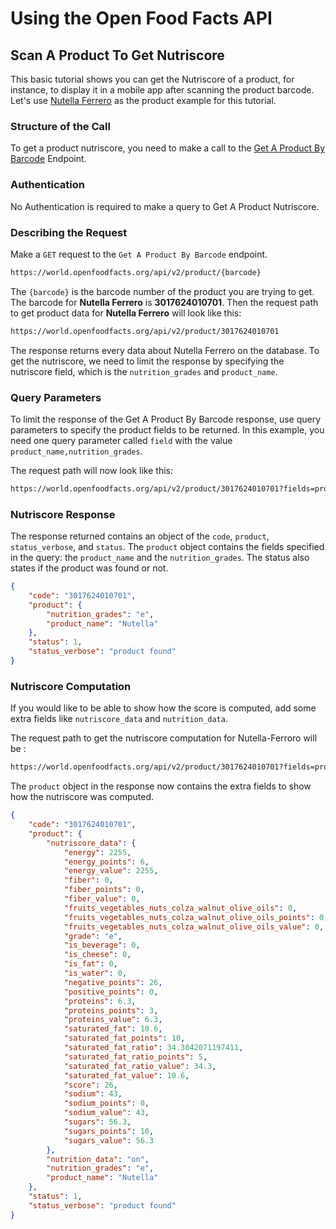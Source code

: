 # Using the Open Food Facts API

## Scan A Product To Get Nutriscore

This basic tutorial shows you can get the Nutriscore of a product, for instance, to display it in a mobile app after scanning the product barcode. Let's use [Nutella Ferrero](https://world.openfoodfacts.org/product/3017624010701/nutella-nutella-ferrero) as the product example for this tutorial.

<!-- Meet Dave. Dave is an active Open Food Facts contributor and a developer who wants to build HealthyFoodChoices, an Android app aimed at conscious consumers that buy healthy products. He has a consumer called Anna. Anna wants to know more on the nutritional facts of Nutella - Ferrero from the HealthyFoodChoices app. Dave needs his app to make an API call to provide her with this information. -->

### Structure of the Call

To get a product nutriscore, you need to make a call to the [Get A Product By Barcode](https://openfoodfacts.github.io/openfoodfacts-server/reference/api.html#tag/Read-Requests/operation/get-product-by-barcode) Endpoint.

### Authentication

No Authentication is required to make a query to Get A Product Nutriscore.

### Describing the Request

Make a `GET` request to the `Get A Product By Barcode` endpoint.

```bash
https://world.openfoodfacts.org/api/v2/product/{barcode}
```

The `{barcode}` is the barcode number of the product you are trying to get. The barcode for **Nutella Ferrero** is **3017624010701**. Then the request path to get product data for **Nutella Ferrero** will look like this:

```bash
https://world.openfoodfacts.org/api/v2/product/3017624010701
```

The response returns every data about Nutella Ferrero on the database. To get the nutriscore, we need to limit the response by specifying the nutriscore field, which is the `nutrition_grades` and `product_name`.
<!--Is it only nutriscore_data -->

### Query Parameters

To limit the response of the Get A Product By Barcode response, use query parameters to specify the product fields to be returned. In this example, you need one query parameter called `field` with the value `product_name,nutrition_grades`.

The request path will now look like this:

```bash
https://world.openfoodfacts.org/api/v2/product/3017624010701?fields=product_name,nutriscore_data
```

### Nutriscore Response

The response returned contains an object of the `code`, `product`, `status_verbose`, and `status`. The `product` object contains the fields specified in the query: the `product_name` and the `nutrition_grades`. The status also states if the product was found or not.

```json
{
    "code": "3017624010701",
    "product": {
        "nutrition_grades": "e",
        "product_name": "Nutella"
    },
    "status": 1,
    "status_verbose": "product found"
}
```

### Nutriscore Computation

If you would like to be able to show how the score is computed, add some extra fields like `nutriscore_data` and `nutrition_data`.

The request path to get the nutriscore computation for Nutella-Ferroro will be :

```bash
https://world.openfoodfacts.org/api/v2/product/3017624010701?fields=product_name,nutrition_grades,nutriscore_data,nutrition_data,
```

The `product` object in the response now contains the extra fields to show how the nutriscore was computed.

```json
{
    "code": "3017624010701",
    "product": {
        "nutriscore_data": {
            "energy": 2255,
            "energy_points": 6,
            "energy_value": 2255,
            "fiber": 0,
            "fiber_points": 0,
            "fiber_value": 0,
            "fruits_vegetables_nuts_colza_walnut_olive_oils": 0,
            "fruits_vegetables_nuts_colza_walnut_olive_oils_points": 0,
            "fruits_vegetables_nuts_colza_walnut_olive_oils_value": 0,
            "grade": "e",
            "is_beverage": 0,
            "is_cheese": 0,
            "is_fat": 0,
            "is_water": 0,
            "negative_points": 26,
            "positive_points": 0,
            "proteins": 6.3,
            "proteins_points": 3,
            "proteins_value": 6.3,
            "saturated_fat": 10.6,
            "saturated_fat_points": 10,
            "saturated_fat_ratio": 34.3042071197411,
            "saturated_fat_ratio_points": 5,
            "saturated_fat_ratio_value": 34.3,
            "saturated_fat_value": 10.6,
            "score": 26,
            "sodium": 43,
            "sodium_points": 0,
            "sodium_value": 43,
            "sugars": 56.3,
            "sugars_points": 10,
            "sugars_value": 56.3
        },
        "nutrition_data": "on",
        "nutrition_grades": "e",
        "product_name": "Nutella"
    },
    "status": 1,
    "status_verbose": "product found"
}
```

<!-- Probably have a conclusion that links to the next possible topic eg filter countries using lc and cc-->